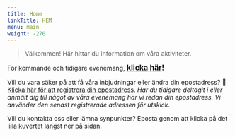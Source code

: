 ```yaml
---
title: Home
linkTitle: HEM
menu: main
weight: -270
---
```


> Välkommen! Här hittar du information om våra aktiviteter.

För kommande och tidigare evenemang, <span style="font-size:larger;"><b>[klicka här](/tags/evenemang)!</b></span>

<!-- https://orebrolakare.netlify.com/tags/Evenemang -->

<!-- Följ oss på twitter: <a href="https://twitter.com/orebrolakare?ref_src=twsrc%5Etfw" class="twitter-follow-button" data-show-count="false">Follow @orebrolakare</a><script async src="https://platform.twitter.com/widgets.js" charset="utf-8"></script> <\!-- (Följ) -\-> -->

Vill du vara säker på att få våra inbjudningar eller ändra din epostadress? &#x1F517; [Klicka här för att registrera din epostadress](https://forms.gle/UQpCDNmSj6gNDbzu7). _Har du tidigare deltagit i eller anmält dig till något av våra evenemang har vi redan din epostadress. Vi använder den senast registrerade adressen för utskick._

Vill du kontakta oss eller lämna synpunkter? Eposta genom att klicka på det lilla kuvertet längst ner på sidan.
